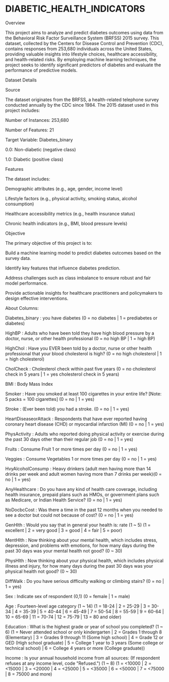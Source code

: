 # DIABETIC_HEALTH_INDICATORS

Overview

This project aims to analyze and predict diabetes outcomes using data from the Behavioral Risk Factor Surveillance System (BRFSS) 2015 survey. This dataset, collected by the Centers for Disease Control and Prevention (CDC), contains responses from 253,680 individuals across the United States, providing valuable insights into lifestyle choices, healthcare accessibility, and health-related risks. By employing machine learning techniques, the project seeks to identify significant predictors of diabetes and evaluate the performance of predictive models.

Dataset Details

Source

The dataset originates from the BRFSS, a health-related telephone survey conducted annually by the CDC since 1984. The 2015 dataset used in this project includes:

Number of Instances: 253,680

Number of Features: 21

Target Variable: Diabetes_binary

0.0: Non-diabetic (negative class)

1.0: Diabetic (positive class)

Features

The dataset includes:

Demographic attributes (e.g., age, gender, income level)

Lifestyle factors (e.g., physical activity, smoking status, alcohol consumption)

Healthcare accessibility metrics (e.g., health insurance status)

Chronic health indicators (e.g., BMI, blood pressure levels)

Objective

The primary objective of this project is to:

Build a machine learning model to predict diabetes outcomes based on the survey data.

Identify key features that influence diabetes prediction.

Address challenges such as class imbalance to ensure robust and fair model performance.

Provide actionable insights for healthcare practitioners and policymakers to design effective interventions.

About Columns:

Diabetes_binary : you have diabetes (0 = no diabetes | 1 = prediabetes or diabetes)

HighBP : Adults who have been told they have high blood pressure by a doctor, nurse, or other health professional (0 = no high BP | 1 = high BP)

HighChol : Have you EVER been told by a doctor, nurse or other health professional that your blood cholesterol is high? (0 = no high cholesterol | 1 = high cholesterol)

CholCheck : Cholesterol check within past five years (0 = no cholesterol check in 5 years | 1 = yes cholesterol check in 5 years)

BMI : Body Mass Index

Smoker : Have you smoked at least 100 cigarettes in your entire life? [Note: 5 packs = 100 cigarettes] (0 = no | 1 = yes)

Stroke : (Ever been told) you had a stroke. (0 = no | 1 = yes)

HeartDiseaseorAttack : Respondents that have ever reported having coronary heart disease (CHD) or myocardial infarction (MI) (0 = no | 1 = yes)

PhysActivity : Adults who reported doing physical activity or exercise during the past 30 days other than their regular job (0 = no | 1 = yes)

Fruits : Consume Fruit 1 or more times per day (0 = no | 1 = yes)

Veggies : Consume Vegetables 1 or more times per day (0 = no | 1 = yes)

HvyAlcoholConsump : Heavy drinkers (adult men having more than 14 drinks per week and adult women having more than 7 drinks per week)(0 = no | 1 = yes)

AnyHealthcare : Do you have any kind of health care coverage, including health insurance, prepaid plans such as HMOs, or government plans such as Medicare, or Indian Health Service? (0 = no | 1 = yes)

NoDocbcCost : Was there a time in the past 12 months when you needed to see a doctor but could not because of cost? (0 = no | 1 = yes)

GenHlth : Would you say that in general your health is: rate (1 ~ 5) (1 = excellent | 2 = very good | 3 = good | 4 = fair | 5 = poor)

MentHlth : Now thinking about your mental health, which includes stress, depression, and problems with emotions, for how many days during the past 30 days was your mental health not good? (0 ~ 30)

PhysHlth : Now thinking about your physical health, which includes physical illness and injury, for how many days during the past 30 days was your physical health not good? (0 ~ 30)

DiffWalk : Do you have serious difficulty walking or climbing stairs? (0 = no | 1 = yes)

Sex : Indicate sex of respondent (0,1) (0 = female | 1 = male)

Age : Fourteen-level age category (1 ~ 14) (1 = 18-24 | 2 = 25-29 | 3 = 30-34 | 4 = 35-39 | 5 = 40-44 | 6 = 45-49 | 7 = 50-54 | 8 = 55-59 | 9 = 60-64 | 10 = 65-69 | 11 = 70-74 | 12 = 75-79 | 13 = 80 and older)

Education : What is the highest grade or year of school you completed? (1 ~ 6) (1 = Never attended school or only kindergarten | 2 = Grades 1 through 8 (Elementary) | 3 = Grades 9 through 11 (Some high school) | 4 = Grade 12 or GED (High school graduate) | 5 = College 1 year to 3 years (Some college or technical school) | 6 = College 4 years or more (College graduate))

Income : Is your annual household income from all sources: (If respondent refuses at any income level, code "Refused.") (1 ~ 8) (1 = <10000 | 2 = <15000 | 3 = <20000 | 4 = <25000 | 5 = <35000 | 6 = <50000 | 7 = <75000 | 8 = 75000 and more)
